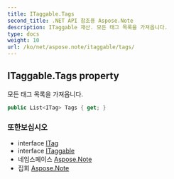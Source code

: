 ```yaml
---
title: ITaggable.Tags
second_title: .NET API 참조용 Aspose.Note
description: ITaggable 재산. 모든 태그 목록을 가져옵니다.
type: docs
weight: 10
url: /ko/net/aspose.note/itaggable/tags/
---
```

## ITaggable.Tags property

모든 태그 목록을 가져옵니다.

```csharp
public List<ITag> Tags { get; }
```

### 또한보십시오

* interface [ITag](../../itag/)
* interface [ITaggable](../)
* 네임스페이스 [Aspose.Note](../../itaggable/)
* 집회 [Aspose.Note](../../../)


